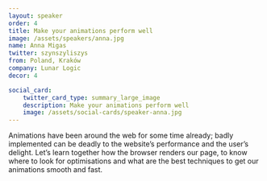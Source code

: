 ```yaml
---
layout: speaker
order: 4
title: Make your animations perform well
image: /assets/speakers/anna.jpg
name: Anna Migas
twitter: szynszyliszys
from: Poland, Kraków
company: Lunar Logic
decor: 4

social_card:
    twitter_card_type: summary_large_image
    description: Make your animations perform well
    image: /assets/social-cards/speaker-anna.jpg
---
```


Animations have been around the web for some time already; badly implemented can be deadly to the website’s performance and the user’s delight. Let’s learn together how the browser renders our page, to know where to look for optimisations and what are the best techniques to get our animations smooth and fast.